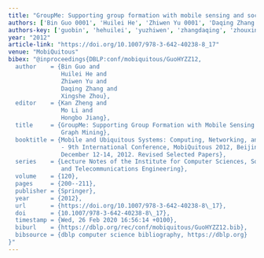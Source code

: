 ```yaml
---
title: "GroupMe: Supporting group formation with mobile sensing and social graph mining"
authors: ['Bin Guo 0001', 'Huilei He', 'Zhiwen Yu 0001', 'Daqing Zhang 0001', 'Xingshe Zhou']
authors-key: ['guobin', 'hehuilei', 'yuzhiwen', 'zhangdaqing', 'zhouxingshe']
year: "2012"
article-link: "https://doi.org/10.1007/978-3-642-40238-8_17"
venue: "MobiQuitous"
bibex: "@inproceedings{DBLP:conf/mobiquitous/GuoHYZZ12,
  author    = {Bin Guo and
               Huilei He and
               Zhiwen Yu and
               Daqing Zhang and
               Xingshe Zhou},
  editor    = {Kan Zheng and
               Mo Li and
               Hongbo Jiang},
  title     = {GroupMe: Supporting Group Formation with Mobile Sensing and Social
               Graph Mining},
  booktitle = {Mobile and Ubiquitous Systems: Computing, Networking, and Services
               - 9th International Conference, MobiQuitous 2012, Beijing, China,
               December 12-14, 2012. Revised Selected Papers},
  series    = {Lecture Notes of the Institute for Computer Sciences, Social Informatics
               and Telecommunications Engineering},
  volume    = {120},
  pages     = {200--211},
  publisher = {Springer},
  year      = {2012},
  url       = {https://doi.org/10.1007/978-3-642-40238-8\_17},
  doi       = {10.1007/978-3-642-40238-8\_17},
  timestamp = {Wed, 26 Feb 2020 16:56:14 +0100},
  biburl    = {https://dblp.org/rec/conf/mobiquitous/GuoHYZZ12.bib},
  bibsource = {dblp computer science bibliography, https://dblp.org}
}"
---
```

